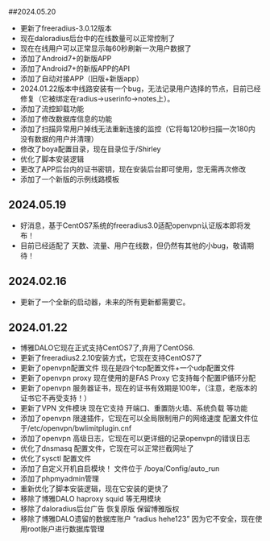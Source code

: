 ##2024.05.20
* 更新了freeradius-3.0.12版本
* 现在daloradius后台中的在线数量可以正常控制了
* 现在在线用户可以正常显示每60秒刷新一次用户数据了
* 添加了Android7+的新版APP
* 添加了Android7+的新版APP的API
* 添加了自动对接APP（旧版+新版app）
* 2024.01.22版本中线路安装有一个bug，无法记录用户选择的节点，目前已经修复（它被绑定在radius->userinfo->notes上）。
* 添加了流控卸载功能
* 添加了修改数据库信息的功能
* 添加了扫描异常用户掉线无法重新连接的监控（它将每120秒扫描一次180内没有数据的用户并清理）
* 修改了boya配置目录，现在目录位于/Shirley
* 优化了脚本安装逻辑
* 更改了APP后台内的证书密钥，现在安装后台即可使用，您无需再次修改
* 添加了一个新版的示例线路模板



## 2024.05.19
* 好消息，基于CentOS7系统的freeradius3.0适配openvpn认证版本即将发布！
* 目前已经适配了 天数、流量、用户在线数，但仍然有其他的小bug，敬请期待！

## 2024.02.16
* 更新了一个全新的启动器，未来的所有更新都需要它。

## 2024.01.22
* 博雅DALO它现在正式支持CentOS7了,弃用了CentOS6.
* 更新了freeradius2.2.10安装方式，它现在支持CentOS7了
* 更新了openvpn配置文件 现在是四个tcp配置文件+一个udp配置文件
* 更新了openvpn proxy 现在使用的是FAS Proxy 它支持每个配置IP循环分配
* 更新了openvpn 服务器证书，现在的证书有效期是100年，（注意，老版本的证书它不再受支持！）
* 更新了VPN 文件模块 现在它支持 开端口、重置防火墙、系统负载 等功能
* 添加了openvpn 限速插件，它现在可以全局限制用户的网络速度 配置文件位于/etc/openvpn/bwlimitplugin.cnf
* 添加了openvpn 高级日志，它现在可以更详细的记录openvpn的错误日志
* 优化了dnsmasq 配置文件，它现在可以正常拦截网址了
* 优化了sysctl 配置文件
* 添加了自定义开机自启模块！ 文件位于 /boya/Config/auto_run
* 添加了phpmyadmin管理
* 重新优化了脚本安装逻辑，现在它安装的更快了
* 移除了博雅DALO haproxy squid 等无用模块
* 移除了daloradius后台广告 恢复原版 保留博雅版权
* 移除了博雅DALO遗留的数据库账户 “radius hehe123” 因为它不安全，现在使用root账户进行数据库管理
